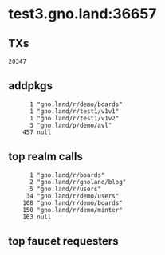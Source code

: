 # test3.gno.land:36657

## TXs
```
20347
```

## addpkgs
```
      1 "gno.land/r/demo/boards"
      1 "gno.land/r/test1/v1v1"
      1 "gno.land/r/test1/v1v2"
      3 "gno.land/p/demo/avl"
    457 null
```

## top realm calls
```
      1 "gno.land/r/boards"
      2 "gno.land/r/gnoland/blog"
      5 "gno.land/r/users"
     34 "gno.land/r/demo/users"
    108 "gno.land/r/demo/boards"
    150 "gno.land/r/demo/minter"
    163 null
```

## top faucet requesters
```
```

